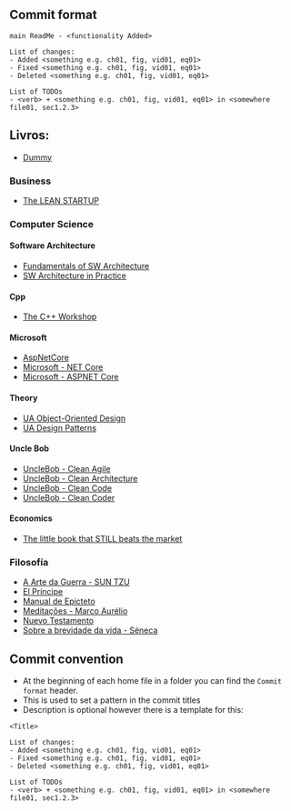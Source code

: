 ## Commit format 
``` console 
main ReadMe - <functionality Added>

List of changes:
- Added <something e.g. ch01, fig, vid01, eq01> 
- Fixed <something e.g. ch01, fig, vid01, eq01> 
- Deleted <something e.g. ch01, fig, vid01, eq01>  

List of TODOs
- <verb> + <something e.g. ch01, fig, vid01, eq01> in <somewhere file01, sec1.2.3>
```


## Livros:
- [Dummy](/dummy.md)

### Business

- [The LEAN STARTUP](/Business/TheLeanStartup.md)
### Computer Science

#### Software Architecture

- [Fundamentals of SW Architecture](/ComputerScience/SW-Architecture/FundamentalsOfSWArch/00-Home.md)
- [SW Architecture in Practice](/ComputerScience/SW-Architecture/SWArchInPractice/00-Home.md)

#### Cpp  

- [The C++ Workshop](/ComputerScience/Cplusplus/CppWorkShop/Index.md)

#### Microsoft  

- [AspNetCore](/ComputerScience/ASPNetCore/CH01.md)
- [Microsoft - NET Core](/ComputerScience/Microsoft/NetCore/home.md)
- [Microsoft - ASPNET Core](/ComputerScience/Microsoft/ASPNetCore/CH01.md)

#### Theory  

- [UA Object-Oriented Design](/ComputerScience/ObjectOrientedDesign.md)
- [UA Design Patterns](/ComputerScience/ObjectOrientedDesign.md)

#### Uncle Bob  

- [UncleBob - Clean Agile](/ComputerScience/UncleBob/CleanAgile/Sec00-Index.md)
- [UncleBob - Clean Architecture](/ComputerScience/UncleBob/CleanArchitecture/Sec00-Index.md)
- [UncleBob - Clean Code](/ComputerScience/UncleBob/CleanCode/Sec00-Index.md)
- [UncleBob - Clean Coder](/ComputerScience/UncleBob/CleanCoder/Sec00-Index.md)

#### Economics

- [The little book that STILL beats the market](/Economics/TheLittleBookThatBeatsTheMarket.md)

### Filosofía 

- [A Arte da Guerra - SUN TZU](/Filosofia/a_arte_da_guerra.md)
- [El Príncipe](/Filosofia/el_principe.md)
- [Manual de Epicteto](/Filosofia/manual_de_epicteto.md)
- [Meditações - Marco Aurélio](/Filosofia/meditacoes.md)
- [Nuevo Testamento](/Filosofia/Biblia-NovoTestamento.md)
- [Sobre a brevidade da vida - Séneca](/filosofia/sobre_a_brevidade_da_vida.md)

## Commit convention
- At the beginning of each home file in a folder you can find the `Commit format` header.
- This is used to set a pattern in the commit titles
- Description is optional however there is a template for this:

``` console 
<Title>

List of changes:
- Added <something e.g. ch01, fig, vid01, eq01> 
- Fixed <something e.g. ch01, fig, vid01, eq01> 
- Deleted <something e.g. ch01, fig, vid01, eq01>  

List of TODOs
- <verb> + <something e.g. ch01, fig, vid01, eq01> in <somewhere file01, sec1.2.3>
```